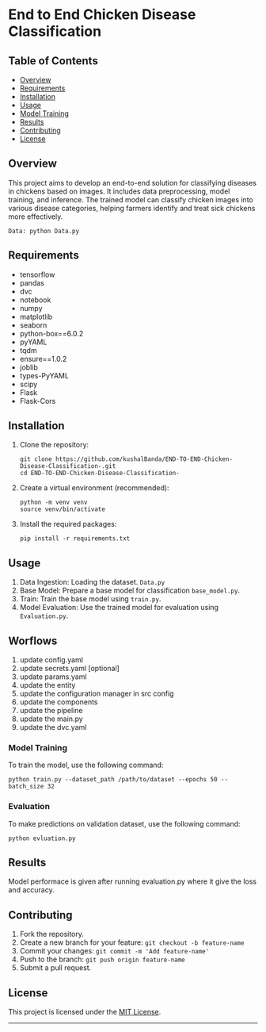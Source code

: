 # End to End Chicken Disease Classification

## Table of Contents
- [Overview](#overview)
- [Requirements](#requirements)
- [Installation](#installation)
- [Usage](#usage)
- [Model Training](#model-training)
- [Results](#results)
- [Contributing](#contributing)
- [License](#license)

## Overview
This project aims to develop an end-to-end solution for classifying diseases in chickens based on images. It includes data preprocessing, model training, and inference. The trained model can classify chicken images into various disease categories, helping farmers identify and treat sick chickens more effectively.
```
Data: python Data.py
```

## Requirements
- tensorflow
-  pandas 
-  dvc
-  notebook
-  numpy
-  matplotlib
-  seaborn
-  python-box==6.0.2
-  pyYAML
-  tqdm
-  ensure==1.0.2
-  joblib
-  types-PyYAML
-  scipy
-  Flask
-  Flask-Cors

## Installation
1. Clone the repository:
   ```
   git clone https://github.com/kushalBanda/END-TO-END-Chicken-Disease-Classification-.git
   cd END-TO-END-Chicken-Disease-Classification-
   ```

2. Create a virtual environment (recommended):
   ```
   python -m venv venv
   source venv/bin/activate
   ```

3. Install the required packages:
   ```
   pip install -r requirements.txt
   ```

## Usage
1. Data Ingestion: Loading the dataset. `Data.py`
2. Base Model: Prepare a base model for classification `base_model.py`.
3. Train: Train the base model using `train.py`.
4. Model Evaluation: Use the trained model for evaluation using `Evaluation.py`.


## Worflows
1. update config.yaml
2. update secrets.yaml [optional]
3. update params.yaml
4. update the entity
5. update the configuration manager in src config
6. update the components
7. update the pipeline
8. update the main.py
9. update the dvc.yaml
   

### Model Training
To train the model, use the following command:
```
python train.py --dataset_path /path/to/dataset --epochs 50 --batch_size 32
```

### Evaluation
To make predictions on validation dataset, use the following command:
```
python evluation.py
```

## Results
Model performace is given after running evaluation.py where it give the loss and accuracy.

## Contributing
1. Fork the repository.
2. Create a new branch for your feature: `git checkout -b feature-name`
3. Commit your changes: `git commit -m 'Add feature-name'`
4. Push to the branch: `git push origin feature-name`
5. Submit a pull request.

## License
This project is licensed under the [MIT License](LICENSE).

---
